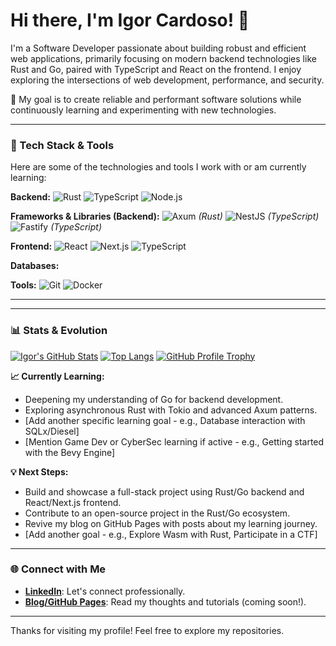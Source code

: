 # Hi there, I'm Igor Cardoso! 👋

I'm a Software Developer passionate about building robust and efficient web applications, primarily focusing on modern backend technologies like Rust and Go, paired with TypeScript and React on the frontend. I enjoy exploring the intersections of web development, performance, and security.

🚀 My goal is to create reliable and performant software solutions while continuously learning and experimenting with new technologies.

---

### 🧠 Tech Stack & Tools

Here are some of the technologies and tools I work with or am currently learning:

**Backend:**
![Rust](https://img.shields.io/badge/Rust-000000?style=for-the-badge&logo=rust&logoColor=white)
![TypeScript](https://img.shields.io/badge/TypeScript-3178C6?style=for-the-badge&logo=typescript&logoColor=white)
![Node.js](https://img.shields.io/badge/Node.js-339933?style=for-the-badge&logo=node.js&logoColor=white)

**Frameworks & Libraries (Backend):**
![Axum](https://img.shields.io/badge/Axum-blue?style=for-the-badge) _(Rust)_
![NestJS](https://img.shields.io/badge/NestJS-E0234E?style=for-the-badge&logo=nestjs&logoColor=white) _(TypeScript)_
![Fastify](https://img.shields.io/badge/Fastify-000000?style=for-the-badge&logo=fastify&logoColor=white) _(TypeScript)_

<!-- Add Diesel/SQLx here once you start using them -->

**Frontend:**
![React](https://img.shields.io/badge/React-61DAFB?style=for-the-badge&logo=react&logoColor=black)
![Next.js](https://img.shields.io/badge/Next.js-000000?style=for-the-badge&logo=next.js&logoColor=white)
![TypeScript](https://img.shields.io/badge/TypeScript-3178C6?style=for-the-badge&logo=typescript&logoColor=white)

<!-- Add Tailwind CSS or other styling libraries if you use them -->

**Databases:**

<!-- Add PostgreSQL, MySQL, MongoDB, SQLite etc. badges here -->

**Tools:**
![Git](https://img.shields.io/badge/Git-F05032?style=for-the-badge&logo=git&logoColor=white)
![Docker](https://img.shields.io/badge/Docker-2496ED?style=for-the-badge&logo=docker&logoColor=white)

<!-- Add VS Code, Linux, etc. badges if desired -->

---

<!--
### 📂 Featured Projects

_(This is where you'll add your projects once you build them! Follow the format suggested in the article)_

**Example Placeholder:**

🔗 **[Project Name Placeholder]**(link-to-repo-or-demo)

> A [brief description - e.g., real-time polling app] built to explore [goal - e.g., WebSockets in Rust]. Utilized Rust (Axum), React, and WebSockets.
> **Highlight:** Implemented [specific feature - e.g., efficient state synchronization] / Learned [key takeaway - e.g., managing async tasks in Rust].

-->

---

### 📊 Stats & Evolution

[![Igor's GitHub Stats](https://github-readme-stats.vercel.app/api?username=igorgcardoso&show_icons=true&theme=radical&hide_border=true&count_private=true)](https://github.com/anuraghazra/github-readme-stats)
[![Top Langs](https://github-readme-stats.vercel.app/api/top-langs/?username=igorgcardoso&layout=compact&theme=radical&hide_border=true&count_private=true)](https://github.com/anuraghazra/github-readme-stats)
[![GitHub Profile Trophy](https://github-profile-trophy.vercel.app/?username=igorgcardoso&theme=radical&no-frame=true&no-bg=true&margin-w=4)](https://github.com/ryo-ma/github-profile-trophy)

**📈 Currently Learning:**

- Deepening my understanding of Go for backend development.
- Exploring asynchronous Rust with Tokio and advanced Axum patterns.
- [Add another specific learning goal - e.g., Database interaction with SQLx/Diesel]
- [Mention Game Dev or CyberSec learning if active - e.g., Getting started with the Bevy Engine]

**💡 Next Steps:**

- Build and showcase a full-stack project using Rust/Go backend and React/Next.js frontend.
- Contribute to an open-source project in the Rust/Go ecosystem.
- Revive my blog on GitHub Pages with posts about my learning journey.
- [Add another goal - e.g., Explore Wasm with Rust, Participate in a CTF]

---

### 🌐 Connect with Me

- [**LinkedIn**](https://www.linkedin.com/in/igorgcardoso): Let's connect professionally.
- [**Blog/GitHub Pages**](https://igorgcardoso.github.io): Read my thoughts and tutorials (coming soon!).
<!-- Add other relevant links like Twitter, Portfolio website if you have them -->

---

Thanks for visiting my profile! Feel free to explore my repositories.
